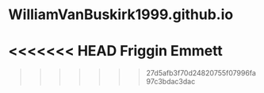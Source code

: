 # WilliamVanBuskirk1999.github.io
<<<<<<< HEAD
Friggin Emmett
=======
>>>>>>> 27d5afb3f70d24820755f07996fa97c3bdac3dac
